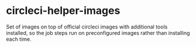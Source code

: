 # circleci-helper-images

Set of images on top of official circleci images with additional tools installed,
so the job steps run on preconfigured images rather than installing each time.

